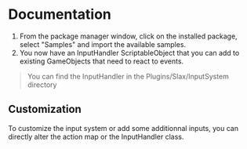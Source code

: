 # Documentation

1. From the package manager window, click on the installed package, select "Samples" and import the available samples.
2. You now have an InputHandler ScriptableObject that you can add to existing GameObjects that need to react to events.

> You can find the InputHandler in the Plugins/Slax/InputSystem directory

## Customization

To customize the input system or add some additionnal inputs, you can directly alter the action map or the InputHandler class.